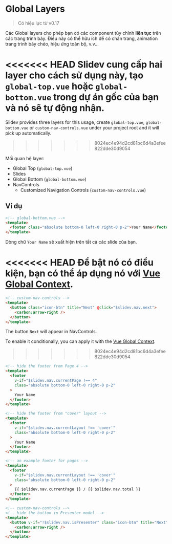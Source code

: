 # Global Layers

> Có hiệu lực từ v0.17

Các Global layers cho phép bạn có các component tùy chỉnh **liên tục** trên các trang trình bày. Điều này có thể hữu ích để có chân trang, animation trang trình bày chéo, hiệu ứng toàn bộ, v.v...

<<<<<<< HEAD
Slidev cung cấp hai layer cho cách sử dụng này, tạo `global-top.vue` hoặc `global-bottom.vue` trong dự án gốc của bạn và nó sẽ tự động nhận.
=======
Slidev provides three layers for this usage, create `global-top.vue`, `global-bottom.vue` or `custom-nav-controls.vue` under your project root and it will pick up automatically.
>>>>>>> 8024ec4e94d2cd81bc6d4a3efee822dde30d9054

Mối quan hệ layer:

- Global Top (`global-top.vue`)
- Slides
- Global Bottom (`global-bottom.vue`)
- NavControls
  - Customized Navigation Controls (`custom-nav-controls.vue`)

## Ví dụ

```html
<!-- global-bottom.vue -->
<template>
  <footer class="absolute bottom-0 left-0 right-0 p-2">Your Name</footer>
</template>
```

Dòng chữ `Your Name` sẽ xuất hiện trên tất cả các slide của bạn.

<<<<<<< HEAD
Để bật nó có điều kiện, bạn có thể áp dụng nó với [Vue Global Context](/custom/vue-context).
=======
```html
<!-- custom-nav-controls -->
<template>
  <button class="icon-btn" title="Next" @click="$slidev.nav.next">
    <carbon:arrow-right />
  </button>
</template>
```

The button `Next` will appear in NavControls.

To enable it conditionally, you can apply it with the [Vue Global Context](/custom/vue-context).
>>>>>>> 8024ec4e94d2cd81bc6d4a3efee822dde30d9054

```html
<!-- hide the footer from Page 4 -->
<template>
  <footer
    v-if="$slidev.nav.currentPage !== 4"
    class="absolute bottom-0 left-0 right-0 p-2"
  >
    Your Name
  </footer>
</template>
```

```html
<!-- hide the footer from "cover" layout -->
<template>
  <footer
    v-if="$slidev.nav.currentLayout !== 'cover'"
    class="absolute bottom-0 left-0 right-0 p-2"
  >
    Your Name
  </footer>
</template>
```

```html
<!-- an example footer for pages -->
<template>
  <footer
    v-if="$slidev.nav.currentLayout !== 'cover'"
    class="absolute bottom-0 left-0 right-0 p-2"
  >
    {{ $slidev.nav.currentPage }} / {{ $slidev.nav.total }}
  </footer>
</template>
```

```html
<!-- custom-nav-controls -->
<!-- hide the button in Presenter model -->
<template>
  <button v-if="!$slidev.nav.isPresenter" class="icon-btn" title="Next" @click="$slidev.nav.next">
    <carbon:arrow-right />
  </button>
</template>
```
